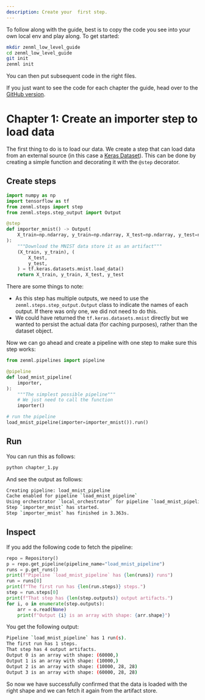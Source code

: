 ```yaml
---
description: Create your  first step.
---
```


To follow along with the guide, best is to copy the code you see into your own local env and play along. To get started:

```bash
mkdir zenml_low_level_guide
cd zenml_low_level_guide
git init
zenml init
```

You can then put subsequent code in the right files.

If you just want to see the code for each chapter the guide, head over to the [GitHub version](https://github.com/zenml-io/zenml/tree/main/examples/low_level_guide/).


# Chapter 1: Create an importer step to load data

The first thing to do is to load our data. We create a step that can load data from an external source (in this case a [Keras Dataset](https://keras.io/api/datasets/)). This can be done by creating a simple function and decorating it with the `@step` decorator.

## Create steps

```python
import numpy as np
import tensorflow as tf
from zenml.steps import step
from zenml.steps.step_output import Output

@step
def importer_mnist() -> Output(
    X_train=np.ndarray, y_train=np.ndarray, X_test=np.ndarray, y_test=np.ndarray
):
    """Download the MNIST data store it as an artifact"""
    (X_train, y_train), (
        X_test,
        y_test,
    ) = tf.keras.datasets.mnist.load_data()
    return X_train, y_train, X_test, y_test
```

There are some things to note:

* As this step has multiple outputs, we need to use the `zenml.steps.step_output.Output` class to indicate the names of each output. If there was only one, we did not need to do this.
* We could have returned the `tf.keras.datasets.mnist` directly but we wanted to persist the actual data (for caching purposes), rather than the dataset object.

Now we can go ahead and create a pipeline with one step to make sure this step works:

```python
from zenml.pipelines import pipeline

@pipeline
def load_mnist_pipeline(
    importer,
):
    """The simplest possible pipeline"""
    # We just need to call the function
    importer()

# run the pipeline
load_mnist_pipeline(importer=importer_mnist()).run()
```

## Run
You can run this as follows:

```python
python chapter_1.py
```
And see the output as follows:

```bash
Creating pipeline: load_mnist_pipeline
Cache enabled for pipeline `load_mnist_pipeline`
Using orchestrator `local_orchestrator` for pipeline `load_mnist_pipeline`. Running pipeline..
Step `importer_mnist` has started.
Step `importer_mnist` has finished in 3.363s.
```

## Inspect 

If you add the following code to fetch the pipeline:

```python
repo = Repository()
p = repo.get_pipeline(pipeline_name="load_mnist_pipeline")
runs = p.get_runs()
print(f"Pipeline `load_mnist_pipeline` has {len(runs)} runs")
run = runs[0]
print(f"The first run has {len(run.steps)} steps.")
step = run.steps[0]
print(f"That step has {len(step.outputs)} output artifacts.")
for i, o in enumerate(step.outputs):
    arr = o.read(None)
    print(f"Output {i} is an array with shape: {arr.shape}")
```

You get the following output:

```bash
Pipeline `load_mnist_pipeline` has 1 run(s).
The first run has 1 steps.
That step has 4 output artifacts.
Output 0 is an array with shape: (60000,)
Output 1 is an array with shape: (10000,)
Output 2 is an array with shape: (10000, 28, 28)
Output 3 is an array with shape: (60000, 28, 28)
```

So now we have successfully confirmed that the data is loaded with the right shape and we can fetch it again from the artifact store.